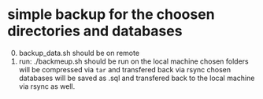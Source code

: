 # simple backup for the choosen directories and databases

0. backup_data.sh should be on remote
1. run: ./backmeup.sh should be run on the local machine
chosen folders will be compressed via `tar` and transfered back via rsync
chosen databases will be saved as .sql and transfered back to the local machine via rsync as well.

